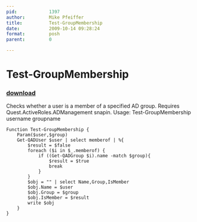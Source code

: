 ```yaml
---
pid:            1397
author:         Mike Pfeiffer
title:          Test-GroupMembership
date:           2009-10-14 09:28:24
format:         posh
parent:         0

---
```


# Test-GroupMembership

### [download](Scripts\1397.ps1)

Checks whether a user is a member of a specified AD group. Requires Quest.ActiveRoles.ADManagement snapin. 
Usage: Test-GroupMembership username groupname

```posh
Function Test-GroupMembership {
	Param($user,$group)
	Get-QADUser $user | select memberof | %{
		$result = $false
		foreach ($i in $_.memberof) {
			if ((Get-QADGroup $i).name -match $group){
				$result = $true
				break
			}
		}
		$obj = "" | select Name,Group,IsMember
		$obj.Name = $user
		$obj.Group = $group
		$obj.IsMember = $result
		write $obj
	}
}
```
